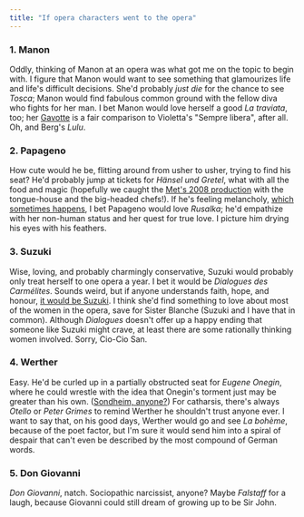 ```yaml
---
title: "If opera characters went to the opera"
---
```


<h3>1. Manon<br>
</h3>
<p>
	Oddly, thinking of Manon at an opera was what got me on the topic to begin with. I figure that Manon would want to see something that glamourizes life and life's difficult decisions. She'd probably <em>just die</em> for the chance to see <em>Tosca</em>; Manon would find fabulous common ground with the fellow diva who fights for her man. I bet Manon would love herself a good <em>La traviata</em>, too; her <a href="http://www.youtube.com/watch?v=_Sz2mpzYjcI" target="_blank">Gavotte</a> is a fair comparison to Violetta's "Sempre libera", after all. Oh, and Berg's <em>Lulu</em>.
</p>
<h3>2. Papageno</h3>
<p>
	How cute would he be, flitting around from usher to usher, trying to find his seat? He'd probably jump at tickets for <em>Hänsel und Gretel</em>, what with all the food and magic (hopefully we caught the <a href="https://www.youtube.com/watch?v=wMuEwhw97RI" target="_blank">Met's 2008 production</a> with the tongue-house and the big-headed chefs!). If he's feeling melancholy, <a href="http://www.youtube.com/watch?v=flVBOlBg_tg" target="_blank">which sometimes happens</a>, I bet Papageno would love <em>Rusalka</em>; he'd empathize with her non-human status and her quest for true love. I picture him drying his eyes with his feathers.
</p>
<h3>3. Suzuki</h3>
<p>
	Wise, loving, and probably charmingly conservative, Suzuki would probably only treat herself to one opera a year. I bet it would be <em>Dialogues des Carmélites</em>. Sounds weird, but if anyone understands faith, hope, and honour, <a href="/talking-with-singers-elizabeth-deshong/" target="_blank">it would be Suzuki</a>. I think she'd find something to love about most of the women in the opera, save for Sister Blanche (Suzuki and I have that in common). Although <em>Dialogues</em> doesn't offer up a happy ending that someone like Suzuki might crave, at least there are some rationally thinking women involved. Sorry, Cio-Cio San.
</p>
<h3>4. Werther</h3>
<p>
	Easy. He'd be curled up in a partially obstructed seat for <em>Eugene Onegin</em>, where he could wrestle with the idea that Onegin's torment just may be greater than his own. (<a href="http://www.youtube.com/watch?v=LFgMowOwek0" target="_blank">Sondheim, anyone?</a>) For catharsis, there's always <em>Otello </em>or <em>Peter Grimes</em> to remind Werther he shouldn't trust anyone ever. I want to say that, on his good days, Werther would go and see <em>La bohème</em>, because of the poet factor, but I'm sure it would send him into a spiral of despair that can't even be described by the most compound of German words.
</p>
<h3>5. Don Giovanni</h3>
<p>
	<em>Don Giovanni</em>, natch. Sociopathic narcissist, anyone? Maybe <em>Falstaff</em> for a laugh, because Giovanni could still dream of growing up to be Sir John.
</p>
